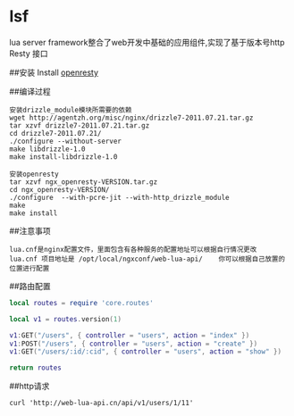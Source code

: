 # lsf

lua server framework整合了web开发中基础的应用组件,实现了基于版本号http Resty 接口

##安装
 Install [openresty](http://openresty.org/#Installation)

##编译过程
  ```shell
 安装drizzle_module模块所需要的依赖
 wget http://agentzh.org/misc/nginx/drizzle7-2011.07.21.tar.gz
 tar xzvf drizzle7-2011.07.21.tar.gz
 cd drizzle7-2011.07.21/
 ./configure --without-server
 make libdrizzle-1.0
 make install-libdrizzle-1.0

 安装openresty
 tar xzvf ngx_openresty-VERSION.tar.gz
 cd ngx_openresty-VERSION/
 ./configure  --with-pcre-jit --with-http_drizzle_module
 make
 make install
  ```
##注意事项
  ```
 lua.cnf是nginx配置文件，里面包含有各种服务的配置地址可以根据自行情况更改
 lua.cnf 项目地址是 /opt/local/ngxconf/web-lua-api/    你可以根据自己放置的位置进行配置
  ```
##路由配置
  ```lua
  local routes = require 'core.routes'

  local v1 = routes.version(1)

  v1:GET("/users", { controller = "users", action = "index" })
  v1:POST("/users", { controller = "users", action = "create" })
  v1:GET("/users/:id/:cid", { controller = "users", action = "show" })

  return routes
  ```
  
##http请求
  ```shell
  curl 'http://web-lua-api.cn/api/v1/users/1/11'
  ```

